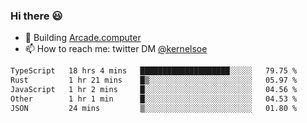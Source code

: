 ### Hi there 😃

- 🔨 Building [Arcade.computer](https://arcade.computer)
- 📫 How to reach me: twitter DM [@kernelsoe](https://twitter.com/kernelsoe)

<!--START_SECTION:waka-->

```txt
TypeScript   18 hrs 4 mins   ████████████████████░░░░░   79.75 %
Rust         1 hr 21 mins    █▒░░░░░░░░░░░░░░░░░░░░░░░   05.97 %
JavaScript   1 hr 2 mins     █░░░░░░░░░░░░░░░░░░░░░░░░   04.56 %
Other        1 hr 1 min      █░░░░░░░░░░░░░░░░░░░░░░░░   04.53 %
JSON         24 mins         ▒░░░░░░░░░░░░░░░░░░░░░░░░   01.80 %
```

<!--END_SECTION:waka-->
